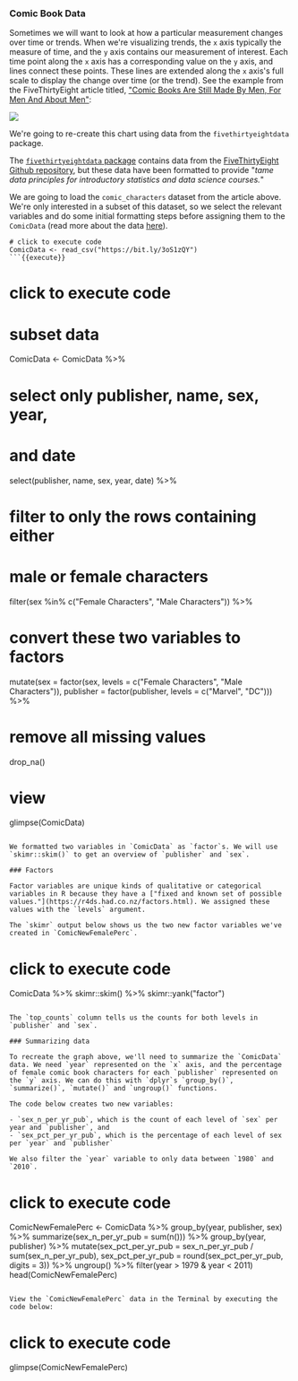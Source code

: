 ### Comic Book Data

Sometimes we will want to look at how a particular measurement changes over time or trends. When we're visualizing trends, the `x` axis typically the measure of time, and the `y` axis contains our measurement of interest. Each time point along the `x` axis has a corresponding value on the `y` axis, and lines connect these points. These lines are extended along the `x` axis's full scale to display the change over time (or the trend). See the example from the FiveThirtyEight article titled, ["Comic Books Are Still Made By Men, For Men And About Men"](https://fivethirtyeight.com/features/women-in-comic-books/):


![](https://fivethirtyeight.com/wp-content/uploads/2014/10/hickey-feature-comics-3.png?w=1220)

We're going to re-create this chart using data from the `fivethirtyeightdata` package. 

The [`fivethirtyeightdata` package](https://fivethirtyeight-r.netlify.app/) contains data from the [FiveThirtyEight Github repository](https://github.com/fivethirtyeight/data), but these data have been formatted to provide "*tame data principles for introductory statistics and data science courses.*"

We are going to load the `comic_characters` dataset from the article above. We're only interested in a subset of this dataset, so we select the relevant variables and do some initial formatting steps before assigning them to the `ComicData` (read more about the data [here](https://cran.r-project.org/web/packages/fivethirtyeight/vignettes/fivethirtyeight.html)).

```
# click to execute code
ComicData <- read_csv("https://bit.ly/3oS1zQY") 
```{{execute}}

```
# click to execute code

# subset data
ComicData <- ComicData %>% 
  # select only publisher, name, sex, year, 
  # and date
  select(publisher, name, sex, year, date) %>% 
  # filter to only the rows containing either 
  # male or female characters
  filter(sex %in% c("Female Characters", 
                    "Male Characters")) %>% 
  # convert these two variables to factors
  mutate(sex = factor(sex, 
                      levels = c("Female Characters", 
                                 "Male Characters")),
         publisher = factor(publisher, 
                            levels = c("Marvel", "DC"))) %>% 
  # remove all missing values
  drop_na()
# view
glimpse(ComicData)
```{{execute}}

We formatted two variables in `ComicData` as `factor`s. We will use `skimr::skim()` to get an overview of `publisher` and `sex`.

### Factors

Factor variables are unique kinds of qualitative or categorical variables in R because they have a ["fixed and known set of possible values."](https://r4ds.had.co.nz/factors.html). We assigned these values with the `levels` argument.

The `skimr` output below shows us the two new factor variables we've created in `ComicNewFemalePerc`. 

```
# click to execute code
ComicData %>% 
  skimr::skim() %>% 
  skimr::yank("factor") 
```{{execute}}

The `top_counts` column tells us the counts for both levels in `publisher` and `sex`.

### Summarizing data 

To recreate the graph above, we'll need to summarize the `ComicData` data. We need `year` represented on the `x` axis, and the percentage of female comic book characters for each `publisher` represented on the `y` axis. We can do this with `dplyr`s `group_by()`, `summarize()`, `mutate()` and `ungroup()` functions. 

The code below creates two new variables: 

- `sex_n_per_yr_pub`, which is the count of each level of `sex` per year and `publisher`, and  
- `sex_pct_per_yr_pub`, which is the percentage of each level of sex per `year` and `publisher`  

We also filter the `year` variable to only data between `1980` and `2010`.

```
# click to execute code
ComicNewFemalePerc <- ComicData %>% 
  group_by(year, publisher, sex) %>% 
  summarize(sex_n_per_yr_pub = sum(n())) %>% 
  group_by(year, publisher) %>% 
  mutate(sex_pct_per_yr_pub = sex_n_per_yr_pub / sum(sex_n_per_yr_pub),
         sex_pct_per_yr_pub = round(sex_pct_per_yr_pub, digits = 3)) %>% 
  ungroup() %>% 
  filter(year > 1979 & year < 2011)
head(ComicNewFemalePerc)
```{{execute}}

View the `ComicNewFemalePerc` data in the Terminal by executing the code below: 

```
# click to execute code
glimpse(ComicNewFemalePerc)
```{{execute}}
